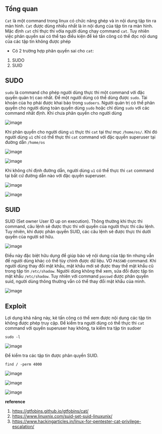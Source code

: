 ## Tổng quan 
`Cat` là một command trong linux có chức năng ghép và in nội dung tập tin ra màn hình. `Cat` được dùng nhiều
nhất là in nội dung của tập tin ra màn hình. Mặc định `cat` chỉ thực thi vớia người dùng chạy command `cat`.
Tuy nhiên việc phân quyền sai có thể tạo điều kiện để kẻ tấn công có thể đọc nội dung của các tập tin không
được phép 
- Có 2 trường hợp phân quyền sai cho `cat`: 
1. SUDO 
2. SUID 

## SUDO 
`sudo` là command cho phép người dùng thực thi một command với đặc quyền quản trị cao nhất. Để một người dùng
có thể dùng được `sudo`. Tài khoản của họ phải được khai báo trong `sudoers`. 
Người quản trị có thể phân quyền cho người dùng toàn quyền dùng `sudo` hoặc chỉ dùng `sudo` với các command 
nhất định. 
Khi chưa phân quyền cho người dùng  
  
![image](https://user-images.githubusercontent.com/22276823/142622588-b85c69dc-b0f3-4f52-ab83-56be164b60c6.png)  
  
Khi phân quyền cho người dùng `u1` thực thi `cat` tại thư mục `/home/os/`. Khi đó người dùng `u1` chỉ có thể
thực thi `cat` command với đặc quyền superuser tại đường dẫn `/home/os` 
  
![image](https://user-images.githubusercontent.com/22276823/142623302-1f18dcd8-b900-485d-9d99-d36c0c477649.png)  
  
![image](https://user-images.githubusercontent.com/22276823/142623169-fad7a0fa-a463-476d-b66b-a79bbb94ac2c.png)  
  
Khi không chỉ định đường dẫn, người dùng `u1` có thể thực thi `cat` command tại bất cứ đường dẫn nào với đặc
quyền superuser. 
  
![image](https://user-images.githubusercontent.com/22276823/142623557-e0db5b23-fdcf-4e2c-b21c-3abaa646e75a.png)  
  
![image](https://user-images.githubusercontent.com/22276823/142623614-a6d78da9-c932-4db7-99bd-6981cdf25cff.png)  
  
## SUID 
SUID (Set owner User ID up on execution). Thông thường khi thực thi command, câu lệnh sẽ được thực thi với quyền
của người thực thi câu lệnh. Tuy nhiên, khi được phân quyền SUID, các câu lệnh sẽ được thực thi dưới quyền của người sở hữu. 
  
![image](https://user-images.githubusercontent.com/22276823/142624271-2a59a57b-e684-47a7-a35a-3fd5335f4630.png) 
  
Điều này đặc biệt hữu dụng để giúp bảo vệ nội dung của tập tin nhưng vẫn để người dùng khác có thể tùy chỉnh được dữ liệu. 
VD `PASSWD` command. Khi người dùng thay đổi mật khẩu, mật khẩu mới sẽ được thay thế mật khẩu cũ trong tập tin `/etc/shadow`.
Ngườii dùng không thể xem, sửa đổi được tập tin mật khẩu `/etc/shadow`. Tuy nhiên với command `passwd` được phân quyền suid,
người dùng thông thường vẫn có thể thay đổi mật khẩu của mình. 
  
![image](https://user-images.githubusercontent.com/22276823/142624972-dc6576bd-83e2-4f9d-85f5-b09213b8342c.png)  
  
## Exploit 
Lợi dụng khả năng này, kẻ tấn công có thể xem được nội dung các tập tin không được phép truy cập. 
Để kiểm tra người dùng có thể thực thi `cat` command với quyền superuser hay không, ta kiểm tra tập tin sudoer 
```
sudo -l  
``` 
![image](https://user-images.githubusercontent.com/22276823/142625520-2797f292-78e4-4608-9adf-59abb2412e75.png) 
  
Để kiểm tra các tập tin được phân quyền SUID. 
```
find / -perm 4000
```  
![image](https://user-images.githubusercontent.com/22276823/142626241-e6bbfb0d-0fe7-473b-b5b2-c71f20c57c94.png) 
 
![image](https://user-images.githubusercontent.com/22276823/142626384-2828cf10-911f-4e5f-be6f-1386b69609de.png) 
 
![image](https://user-images.githubusercontent.com/22276823/142626928-ff7e0186-89f9-4db6-8c46-8a99b5f4f120.png) 

**reference** 
1. https://gtfobins.github.io/gtfobins/cat/ 
2. https://www.linuxnix.com/suid-set-suid-linuxunix/ 
3. https://www.hackingarticles.in/linux-for-pentester-cat-privilege-escalation/ 




